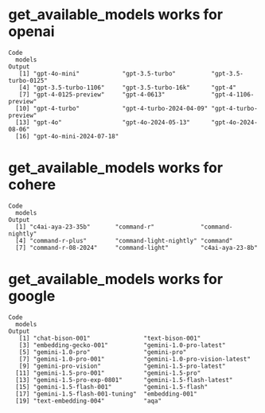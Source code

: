 # get_available_models works for openai

    Code
      models
    Output
       [1] "gpt-4o-mini"            "gpt-3.5-turbo"          "gpt-3.5-turbo-0125"    
       [4] "gpt-3.5-turbo-1106"     "gpt-3.5-turbo-16k"      "gpt-4"                 
       [7] "gpt-4-0125-preview"     "gpt-4-0613"             "gpt-4-1106-preview"    
      [10] "gpt-4-turbo"            "gpt-4-turbo-2024-04-09" "gpt-4-turbo-preview"   
      [13] "gpt-4o"                 "gpt-4o-2024-05-13"      "gpt-4o-2024-08-06"     
      [16] "gpt-4o-mini-2024-07-18"

# get_available_models works for cohere

    Code
      models
    Output
      [1] "c4ai-aya-23-35b"       "command-r"             "command-nightly"      
      [4] "command-r-plus"        "command-light-nightly" "command"              
      [7] "command-r-08-2024"     "command-light"         "c4ai-aya-23-8b"       

# get_available_models works for google

    Code
      models
    Output
       [1] "chat-bison-001"               "text-bison-001"              
       [3] "embedding-gecko-001"          "gemini-1.0-pro-latest"       
       [5] "gemini-1.0-pro"               "gemini-pro"                  
       [7] "gemini-1.0-pro-001"           "gemini-1.0-pro-vision-latest"
       [9] "gemini-pro-vision"            "gemini-1.5-pro-latest"       
      [11] "gemini-1.5-pro-001"           "gemini-1.5-pro"              
      [13] "gemini-1.5-pro-exp-0801"      "gemini-1.5-flash-latest"     
      [15] "gemini-1.5-flash-001"         "gemini-1.5-flash"            
      [17] "gemini-1.5-flash-001-tuning"  "embedding-001"               
      [19] "text-embedding-004"           "aqa"                         

